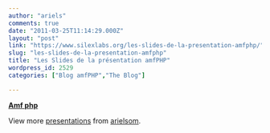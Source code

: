 ```yaml
---
author: "ariels"
comments: true
date: "2011-03-25T11:14:29.000Z"
layout: "post"
link: "https://www.silexlabs.org/les-slides-de-la-presentation-amfphp/"
slug: "les-slides-de-la-presentation-amfphp"
title: "Les Slides de la présentation amfPHP"
wordpress_id: 2529
categories: ["Blog amfPHP","The Blog"]

---
```

**[Amf php](http://www.slideshare.net/arielsom/amf-php)**


View more [presentations](http://www.slideshare.net/) from [arielsom](http://www.slideshare.net/arielsom).




